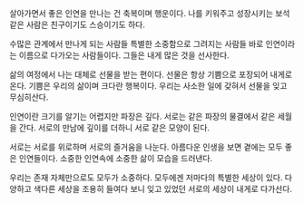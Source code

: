 
살아가면서 좋은 인연을 만나는 건 축복이며 행운이다.
나를 키워주고 성장시키는 보석같은 사람은 
친구이기도 스승이기도 하다.

수많은 관계에서 만나게 되는 사람들
특별한 소중함으로 그려지는 사람들
바로 인연이라는 이름으로  다가오는 사람들이다.
그들은 내게 많은 것을 선사한다.

삶의 여정에서 나는 대체로 선물을 받는 편이다.
선물은 항상 기쁨으로 포장되어 내게로 온다.
기쁨은 우리의 삶이며 크다란 행복이다.
우리는 사소한 일에 갖혀서 선물을 잊고 무심히산다.

인연이란 크기를 알기는 어렵지만 파장은 깊다.
서로는 같은 파장의 물결에서 같은 세월을 간다.
서로의 만남에 깊이를 더하니 서로 같은 모양이 된다.

서로는 서로를 위로하며 서로의 즐거움을 나눈다.
아름다운 인생을 보면 곁에는 모두 좋은 인연들이다.
소중한 인연속에 소중한 삶이 모습을 드러낸다.

우리는 존재 자체만으로도 모두가 소중하다.
모두에겐 저마다의 특별한 세상이 있다. 
다양하고 색다른 세상을 조용히 들여다 보니
잊고 있었던 서로의 세상이 내게로 다가선다.










